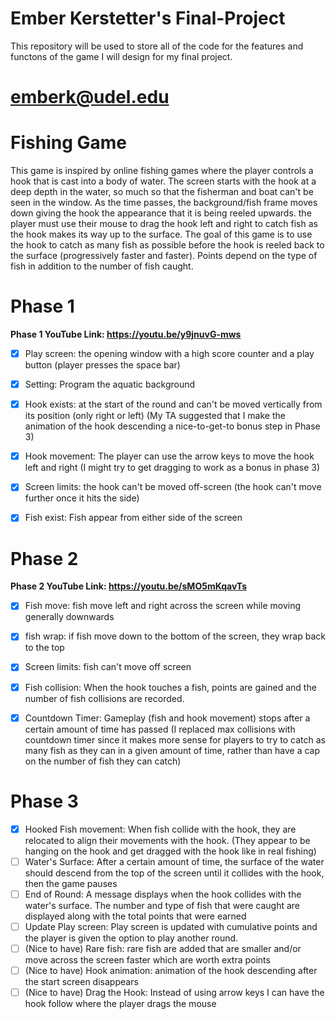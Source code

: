 # Ember Kerstetter's Final-Project
This repository will be used to store all of the code for the features and functons of the game I will design for my final project.
# emberk@udel.edu

# Fishing Game
This game is inspired by online fishing games where the player controls a hook that is cast into a body of water. The screen starts
with the hook at a deep depth in the water, so much so that the fisherman and boat can't be seen in the window. As the time passes, 
the background/fish frame moves down giving the hook the appearance that it is being reeled upwards. the player must use their mouse
to drag the hook left and right to catch fish as the hook makes its way up to the surface. The goal of this game is to use the hook to
catch as many fish as possible before the hook is reeled back to the surface (progressively faster and faster). Points depend on the 
type of fish in addition to the number of fish caught.

# Phase 1
**Phase 1 YouTube Link: https://youtu.be/y9jnuvG-mws**
- [x] Play screen: the opening window with a high score counter and a play button (player presses the space bar)
- [x] Setting: Program the aquatic background
- [x] Hook exists: at the start of the round and can't be moved vertically from its position (only right or left) 
(My TA suggested that I make the animation of the hook descending a nice-to-get-to bonus step in Phase 3)
- [x] Hook movement: The player can use the arrow keys to move the hook left and right (I might try to get dragging to work as a bonus in phase 3)
- [x] Screen limits: the hook can't be moved off-screen (the hook can't move further once it hits the side)
- [x] Fish exist: Fish appear from either side of the screen



# Phase 2
**Phase 2 YouTube Link: https://youtu.be/sMO5mKqavTs**
- [x] Fish move: fish move left and right across the screen while moving generally downwards
- [x] fish wrap: if fish move down to the bottom of the screen, they wrap back to the top
- [x] Screen limits: fish can't move off screen
- [x] Fish collision: When the hook touches a fish, points are gained and the number of fish collisions are recorded.
- [x] Countdown Timer: Gameplay (fish and hook movement) stops after a certain amount of time has passed 
(I replaced max collisions with countdown timer since it makes more sense for players to try to catch as many fish 
as they can in a given amount of time, rather than have a cap on the number of fish they can catch)


# Phase 3
- [x] Hooked Fish movement: When fish collide with the hook, they are relocated to align their movements with the hook.
  (They appear to be hanging on the hook and get dragged with the hook like in real fishing)
- [ ] Water's Surface: After a certain amount of time, the surface of the water should descend from the top of the screen until it
  collides with the hook, then the game pauses
- [ ] End of Round: A message displays when the hook collides with the water's surface. The number and type of fish that were caught are
  displayed along with the total points that were earned
- [ ] Update Play screen: Play screen is updated with cumulative points and the player is given the option to play another round.
- [ ] (Nice to have) Rare fish: rare fish are added that are smaller and/or move across the screen faster which are worth extra points
- [ ] (Nice to have) Hook animation: animation of the hook descending after the start screen disappears
- [ ] (Nice to have) Drag the Hook: Instead of using arrow keys I can have the hook follow where the player drags the mouse
